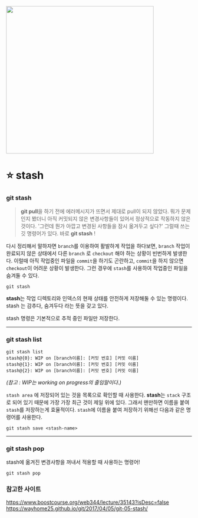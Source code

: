 <image src="https://velog.velcdn.com/cloudflare/hippohami/763f57f5-5b66-4a2f-a117-79e603de2967/git.png" width=400>

# ⭐️ stash

### git stash

> **git pull**을 하기 전에 에러메시지가 뜨면서 제대로 pull이 되지 않았다. 뭐가 문제인지 봤더니 아직 커밋되지 않은 변경사항들이 있어서 정상적으로 작동하지 않은 것이다. '그런데 뭔가 아깝고 변경된 사항들을 잠시 옮겨두고 싶다?' 그럴때 쓰는 깃 명령어가 있다. 바로 **git stash** !

다시 정리해서 말하자면 `branch`를 이용하여 활발하게 작업을 하다보면, `branch` 작업이 완료되지 않은 상태에서 다른 `branch` 로 `checkout` 해야 하는 상황이 빈번하게 발생한다. 이럴때 아직 작업중인 파일을 `commit`을 하기도 곤란하고, `commit`을 하지 않으면 `checkout`이 어려운 상황이 발생한다.
그런 경우에 `stash`를 사용하여 작업중인 파일을 숨겨둘 수 있다.

```
git stash
```

**stash**는 작업 디렉토리와 인덱스의 현재 상태를 안전하게 저장해둘 수 있는 명령이다.
stash 는 감추다, 숨겨두다 라는 뜻을 갖고 있다.

stash 명령은 기본적으로 추적 중인 파일만 저장한다.

---

### git stash list

```
git stash list
stash@{0}: WIP on [branch이름]: [커밋 번호] [커밋 이름]
stash@{1}: WIP on [branch이름]: [커밋 번호] [커밋 이름]
stash@{2}: WIP on [branch이름]: [커밋 번호] [커밋 이름]
```

_(참고 : WIP는 working on progress의 줄임말이다.)_

`stash area` 에 저장되어 있는 것을 목록으로 확인할 때 사용한다.
**stash**는 `stack` 구조로 되어 있기 때문에 가장 가장 최근 것이 제일 위에 있다. 그래서 왠만하면 이름을 붙여 `stash`를 저장하는게 효율적이다.
`stash`에 이름을 붙여 저장하기 위해선 다음과 같은 명령어를 사용한다.

```
git stash save <stash-name>
```

---

### git stash pop

stash에 옮겨진 변경사항을 꺼내서 적용할 때 사용하는 명령어!

```
git stash pop
```

### 참고한 사이트

https://www.boostcourse.org/web344/lecture/35143?isDesc=false
https://wayhome25.github.io/git/2017/04/05/git-05-stash/
